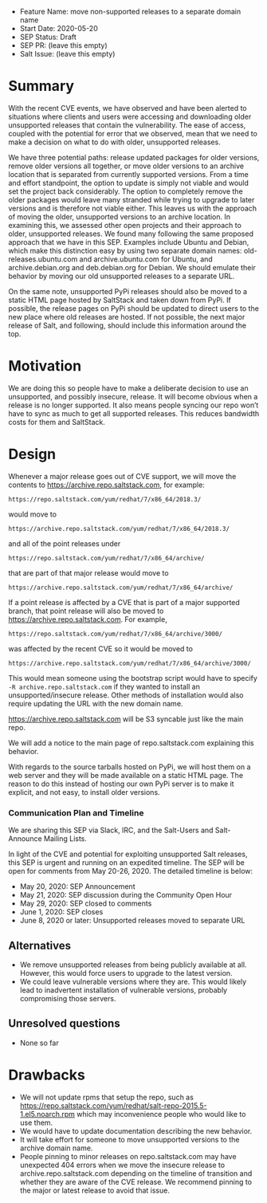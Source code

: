- Feature Name: move non-supported releases to a separate domain name
- Start Date: 2020-05-20
- SEP Status: Draft
- SEP PR: (leave this empty)
- Salt Issue: (leave this empty)

# Summary
[summary]: #summary
With the recent CVE events, we have observed and have been alerted to
situations where clients and users were accessing and downloading older
unsupported releases that contain the vulnerability. The ease of access,
coupled with the potential for error that we observed, mean that we need to
make a decision on what to do with older, unsupported releases.

We have three potential paths: release updated packages for older versions,
remove older versions all together, or move older versions to an archive
location that is separated from currently supported versions. From a time and
effort standpoint, the option to update is simply not viable and would set the
project back considerably. The option to completely remove the older packages
would leave many stranded while trying to upgrade to later versions and is
therefore not viable either. This leaves us with the approach of moving the
older, unsupported versions to an archive location. In examining this, we
assessed other open projects and their approach to older, unsupported releases.
We found many following the same proposed approach that we have in this SEP.
Examples include Ubuntu and Debian, which make this distinction easy by using
two separate domain names: old-releases.ubuntu.com and archive.ubuntu.com for
Ubuntu, and archive.debian.org and deb.debian.org for Debian. We should emulate
their behavior by moving our old unsupported releases to a separate URL.

On the same note, unsupported PyPi releases should also be moved to a static
HTML page hosted by SaltStack and taken down from PyPi. If possible, the
release pages on PyPi should be updated to direct users to the new place where
old releases are hosted. If not possible, the next major release of Salt, and
following, should include this information around the top.

# Motivation
[motivation]: #motivation
We are doing this so people have to make a deliberate decision to use an
unsupported, and possibly insecure, release. It will become obvious when a
release is no longer supported. It also means people syncing our repo won’t
have to sync as much to get all supported releases. This reduces bandwidth
costs for them and SaltStack.

# Design
[design]: #detailed-design
Whenever a major release goes out of CVE support, we will move the contents to
https://archive.repo.saltstack.com, for example:

```
https://repo.saltstack.com/yum/redhat/7/x86_64/2018.3/
```
would move to

```
https://archive.repo.saltstack.com/yum/redhat/7/x86_64/2018.3/
```
and all of the point releases under

```
https://repo.saltstack.com/yum/redhat/7/x86_64/archive/
```
that are part of that major release would move to

```
https://archive.repo.saltstack.com/yum/redhat/7/x86_64/archive/
```

If a point release is affected by a CVE that is part of a major supported
branch, that point release will also be moved to
https://archive.repo.saltstack.com. For example,

```
https://repo.saltstack.com/yum/redhat/7/x86_64/archive/3000/
```
was affected by the recent CVE so it would be moved to

```
https://archive.repo.saltstack.com/yum/redhat/7/x86_64/archive/3000/
```

This would mean someone using the bootstrap script would have to specify `-R
archive.repo.saltstack.com` if they wanted to install an unsupported/insecure
release.  Other methods of installation would also require updating the URL
with the new domain name.

https://archive.repo.saltstack.com will be S3 syncable just like the main repo.

We will add a notice to the main page of repo.saltstack.com explaining this
behavior.

With regards to the source tarballs hosted on PyPi, we will host them on a web
server and they will be made available on a static HTML page. The reason to do
this instead of hosting our own PyPi server is to make it explicit, and not
easy, to install older versions.

### Communication Plan and Timeline
We are sharing this SEP via Slack, IRC, and the Salt-Users and Salt-Announce
Mailing Lists.

In light of the CVE and potential for exploiting unsupported Salt releases,
this SEP is urgent and running on an expedited timeline. The SEP will be open
for comments from May 20-26, 2020. The detailed timeline is below:
- May 20, 2020: SEP Announcement
- May 21, 2020: SEP discussion during the Community Open Hour
- May 29, 2020: SEP closed to comments
- June 1, 2020: SEP closes
- June 8, 2020 or later: Unsupported releases moved to separate URL

## Alternatives
[alternatives]: #alternatives
- We remove unsupported releases from being publicly available at all. However,
  this would force users to upgrade to the latest version.
- We could leave vulnerable versions where they are. This would likely lead to
  inadvertent installation of vulnerable versions, probably compromising those
  servers.

## Unresolved questions
[unresolved]: #unsresolved-questions
- None so far

# Drawbacks
[drawbacks]: #drawbacks
- We will not update rpms that setup the repo, such as
  https://repo.saltstack.com/yum/redhat/salt-repo-2015.5-1.el5.noarch.rpm which
  may inconvenience people who would like to use them.
- We would have to update documentation describing the new behavior.
- It will take effort for someone to move unsupported versions to the archive
  domain name.
- People pinning to minor releases on repo.saltstack.com may have unexpected
  404 errors when we move the insecure release to archive.repo.saltstack.com
  depending on the timeline of transition and whether they are aware of the CVE
  release.  We recommend pinning to the major or latest release to avoid that
  issue.
